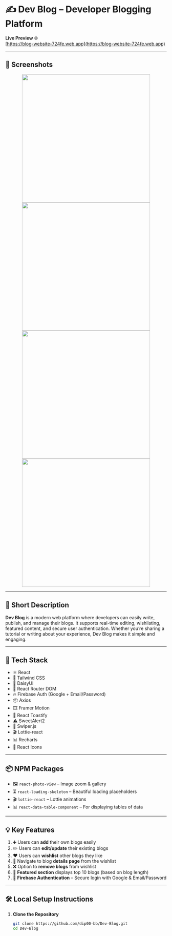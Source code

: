 # ✍️ Dev Blog – Developer Blogging Platform

**Live Preview** 🌐  
[https://blog-website-724fe.web.app](https://blog-website-724fe.web.app)

---

## 📸 Screenshots  
<div align="center">
  <img src="https://github.com/user-attachments/assets/7775bddb-da6e-4e64-bb74-6fdb9d6248e5" width="400"/>
  <img src="https://github.com/user-attachments/assets/c0664ae5-9636-4b99-8b0f-193884873436" width="400"/>
  <img src="https://github.com/user-attachments/assets/e8104594-e413-4d62-b4e8-d30ae64ceef4" width="400"/>
  <img src="https://github.com/user-attachments/assets/5a31c969-0fd4-40de-8ad5-35649b3cb963" width="400"/>
</div>

---

## 🧾 Short Description

**Dev Blog** is a modern web platform where developers can easily write, publish, and manage their blogs. It supports real-time editing, wishlisting, featured content, and secure user authentication. Whether you’re sharing a tutorial or writing about your experience, Dev Blog makes it simple and engaging.

---

## 🚀 Tech Stack  

- ⚛️ React  
- 💨 Tailwind CSS  
- 🌼 DaisyUI  
- 🔁 React Router DOM  
- 🔥 Firebase Auth (Google + Email/Password)  
- 📦 Axios  
- 🎞️ Framer Motion  
- 🔔 React Toastify  
- ⚠️ SweetAlert2  
- 🎠 Swiper.js  
- 🎬 Lottie-react  
- 📊 Recharts  
- 🎨 React Icons  

---

## 📦 NPM Packages  

- 🖼️ `react-photo-view` – Image zoom & gallery  
- ⏳ `react-loading-skeleton` – Beautiful loading placeholders  
- 🎬 `lottie-react` – Lottie animations  
- 📊 `react-data-table-component` – For displaying tables of data

---

## 💡 Key Features  

1. ➕ Users can **add** their own blogs easily  
2. ✏️ Users can **edit/update** their existing blogs  
3. ❤️ Users can **wishlist** other blogs they like  
4. 🔗 Navigate to blog **details page** from the wishlist  
5. ❌ Option to **remove blogs** from wishlist  
6. 🌟 **Featured section** displays top 10 blogs (based on blog length)  
7. 🔐 **Firebase Authentication** – Secure login with Google & Email/Password  

---

## 🛠️ Local Setup Instructions  

1. **Clone the Repository**  
   ```bash
   git clone https://github.com/dip00-bb/Dev-Blog.git
   cd Dev-Blog




